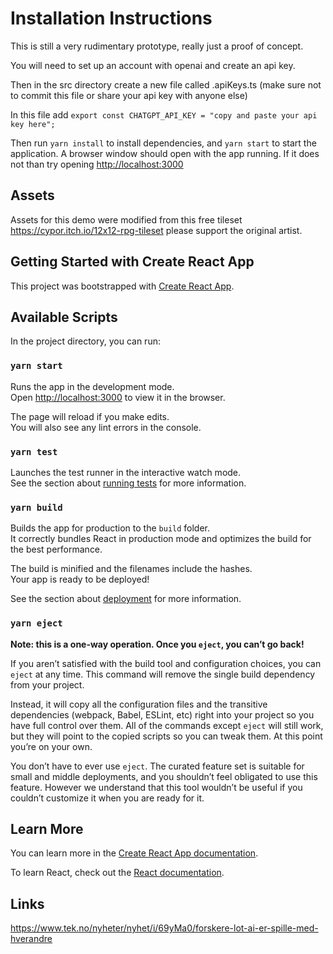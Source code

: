 # Installation Instructions

This is still a very rudimentary prototype, really just a proof of concept.

You will need to set up an account with openai and create an api key.

Then in the src directory create a new file called .apiKeys.ts (make sure not to commit this file or share your
api key with anyone else)

In this file add
`export const CHATGPT_API_KEY = "copy and paste your api key here";`

Then run `yarn install` to install dependencies, and `yarn start` to start the application. A browser window should open
with the app running. If it does not than try opening [http://localhost:3000](http://localhost:3000)

## Assets

Assets for this demo were modified from this free tileset https://cypor.itch.io/12x12-rpg-tileset please support the original artist.

## Getting Started with Create React App

This project was bootstrapped with [Create React App](https://github.com/facebook/create-react-app).

## Available Scripts

In the project directory, you can run:

### `yarn start`

Runs the app in the development mode.\
Open [http://localhost:3000](http://localhost:3000) to view it in the browser.

The page will reload if you make edits.\
You will also see any lint errors in the console.

### `yarn test`

Launches the test runner in the interactive watch mode.\
See the section about [running tests](https://facebook.github.io/create-react-app/docs/running-tests) for more information.

### `yarn build`

Builds the app for production to the `build` folder.\
It correctly bundles React in production mode and optimizes the build for the best performance.

The build is minified and the filenames include the hashes.\
Your app is ready to be deployed!

See the section about [deployment](https://facebook.github.io/create-react-app/docs/deployment) for more information.

### `yarn eject`

**Note: this is a one-way operation. Once you `eject`, you can’t go back!**

If you aren’t satisfied with the build tool and configuration choices, you can `eject` at any time. This command will remove the single build dependency from your project.

Instead, it will copy all the configuration files and the transitive dependencies (webpack, Babel, ESLint, etc) right into your project so you have full control over them. All of the commands except `eject` will still work, but they will point to the copied scripts so you can tweak them. At this point you’re on your own.

You don’t have to ever use `eject`. The curated feature set is suitable for small and middle deployments, and you shouldn’t feel obligated to use this feature. However we understand that this tool wouldn’t be useful if you couldn’t customize it when you are ready for it.

## Learn More

You can learn more in the [Create React App documentation](https://facebook.github.io/create-react-app/docs/getting-started).

To learn React, check out the [React documentation](https://reactjs.org/).


## Links

https://www.tek.no/nyheter/nyhet/i/69yMa0/forskere-lot-ai-er-spille-med-hverandre

